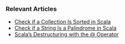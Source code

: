 ### Relevant Articles
- [Check if a Collection Is Sorted in Scala](https://www.baeldung.com/scala/check-collection-sorted)
- [Check if a String Is a Palindrome in Scala](https://www.baeldung.com/scala/string-palindrome-test)
- [Scala’s Destructuring with the @ Operator](https://www.baeldung.com/scala/destructuring-operator)
